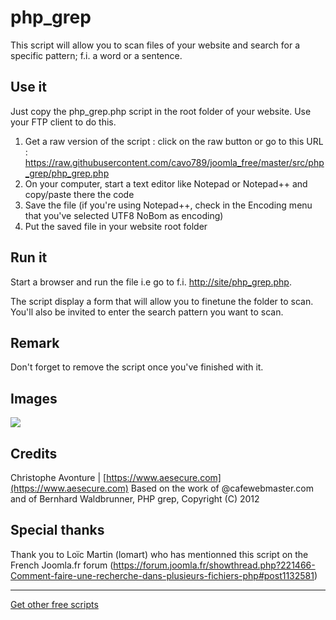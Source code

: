 # php_grep

This script will allow you to scan files of your website and search for a specific pattern; f.i. a word or a sentence.

## Use it

Just copy the php_grep.php script in the root folder of your website. Use your FTP client to do this.

1.  Get a raw version of the script : click on the raw button or go to this URL : https://raw.githubusercontent.com/cavo789/joomla_free/master/src/php_grep/php_grep.php
2.  On your computer, start a text editor like Notepad or Notepad++ and copy/paste there the code
3.  Save the file (if you're using Notepad++, check in the Encoding menu that you've selected UTF8 NoBom as encoding)
4.  Put the saved file in your website root folder

## Run it

Start a browser and run the file i.e go to f.i. [http://site/php_grep.php](http://site/php_grep.php).

The script display a form that will allow you to finetune the folder to scan. You'll also be invited to enter the search pattern you want to scan.

## Remark

Don't forget to remove the script once you've finished with it.

## Images

<img src="https://github.com/cavo789/joomla_free/blob/master/src/php_grep/result.png" />

## Credits

Christophe Avonture | [https://www.aesecure.com](https://www.aesecure.com)
Based on the work of @cafewebmaster.com and of Bernhard Waldbrunner, PHP grep, Copyright (C) 2012

## Special thanks

Thank you to Loïc Martin (lomart) who has mentionned this script on the French Joomla.fr forum (https://forum.joomla.fr/showthread.php?221466-Comment-faire-une-recherche-dans-plusieurs-fichiers-php#post1132581)

-----

[Get other free scripts](https://github.com/cavo789/joomla_free)
